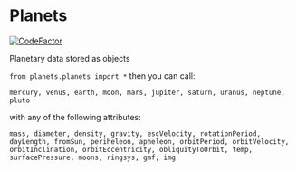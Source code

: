 # Planets

[![CodeFactor](https://www.codefactor.io/repository/github/matthewkayne/planets/badge)](https://www.codefactor.io/repository/github/matthewkayne/planets)

Planetary data stored as objects

`from planets.planets import *` then you can call:

`mercury, venus, earth, moon, mars, jupiter, saturn, uranus, neptune, pluto`

with any of the following attributes:

`mass, diameter, density, gravity, escVelocity, rotationPeriod, dayLength, fromSun, periheleon, apheleon, orbitPeriod, orbitVelocity, orbitInclination, orbitEccentricity, obliquityToOrbit, temp, surfacePressure, moons, ringsys, gmf, img`
